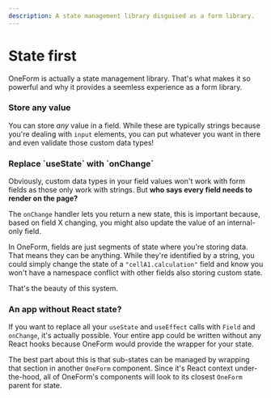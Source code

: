 ```yaml
---
description: A state management library disguised as a form library.
---
```


# State first

OneForm is actually a state management library. That's what makes it so powerful and why it provides a seemless experience as a form library.

### Store any value

You can store _any_ value in a field. While these are typically strings because you're dealing with `input` elements, you can put whatever you want in there and even validate those custom data types!

### Replace \`useState\` with \`onChange\`

Obviously, custom data types in your field values won't work with form fields as those only work with strings. But **who says every field needs to render on the page?**

The `onChange` handler lets you return a new state, this is important because, based on field X changing, you might also update the value of an internal-only field.

In OneForm, fields are just segments of state where you're storing data. That means they can be anything. While they're identified by a string, you could simply change the state of a `"cellA1.calculation"` field and know you won't have a namespace conflict with other fields also storing custom state.

That's the beauty of this system.

### An app without React state?

If you want to replace all your `useState` and `useEffect` calls with `Field` and `onChange`, it's actually possible. Your entire app could be written without any React hooks because OneForm would provide the wrapper for your state.

The best part about this is that sub-states can be managed by wrapping that section in another `OneForm` component. Since it's React context under-the-hood, all of OneForm's components will look to its closest `OneForm` parent for state.

